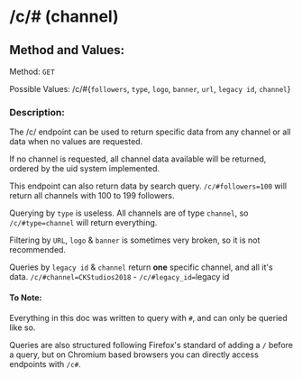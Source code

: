 # /c/# (channel)
## Method and Values:
Method: `GET`

Possible Values: /c/#{`followers`, `type`, `logo`, `banner`, `url`, `legacy id`, `channel`}

### Description:
The /c/ endpoint can be used to return specific data from any channel or all data when no values are requested.

If no channel is requested, all channel data available will be returned, ordered by the uid system implemented.

This endpoint can also return data by search query. `/c/#followers=100` will return all channels with 100 to 199 followers.

Querying by `type` is useless. All channels are of type `channel`, so `/c/#type=channel` will return everything.

Filtering by `URL`, `logo` & `banner` is sometimes very broken, so it is not recommended.

Queries by `legacy id` & `channel` return **one** specific channel, and all it's data. `/c/#channel=CKStudios2018` - `/c/#legacy_id=`legacy id

#### To Note:
Everything in this doc was written to query with `#`, and can only be queried like so.

Queries are also structured following Firefox's standard of adding a `/` before a query, but on Chromium based browsers you can directly access endpoints with `/c#`.
